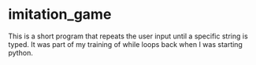 # imitation_game
This is a short program that repeats the user input until a specific string is typed. It was part of my training of while loops back when I was starting python.
